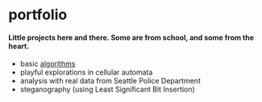 # portfolio

#### Little projects here and there. Some are from school, and some from the heart.

* basic [algorithms](https://github.com/FifthEpoch/portfolio/tree/master/Algo.%20%26%20Data%20Struc.%20-%20Java)
* playful explorations in cellular automata
* analysis with real data from Seattle Police Department
* steganography (using Least Significant Bit Insertion)
